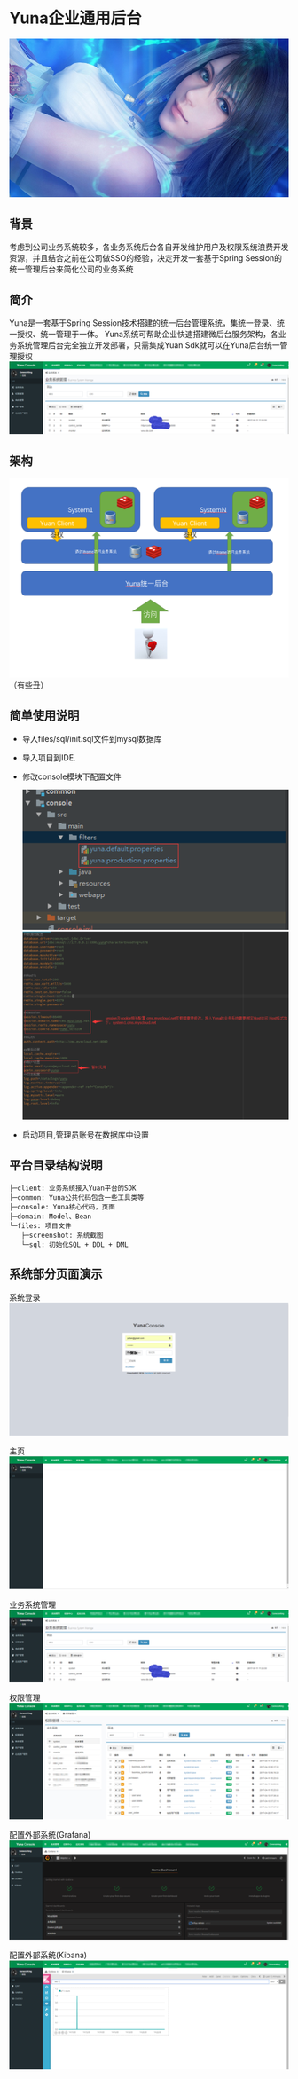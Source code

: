Yuna企业通用后台
===============
![Yuna](./files/screenshot/yuna.jpg "Yuna")

背景
-----------------------------------

考虑到公司业务系统较多，各业务系统后台各自开发维护用户及权限系统浪费开发资源，并且结合之前在公司做SSO的经验，决定开发一套基于Spring Session的统一管理后台来简化公司的业务系统

简介
-----------------------------------

Yuna是一套基于Spring Session技术搭建的统一后台管理系统，集统一登录、统一授权、统一管理于一体。
Yuna系统可帮助企业快速搭建微后台服务架构，各业务系统管理后台完全独立开发部署，只需集成Yuan Sdk就可以在Yuna后台统一管理授权
![业务系统管理](./files/screenshot/yuna_sysetm_manager.png "业务系统管理")

架构
-----------------------------------

![架构图](./files/screenshot/yuna_framework.png "架构图")
（有些丑）

简单使用说明
-----------------------------------
* 导入files/sql/init.sql文件到mysql数据库
* 导入项目到IDE.
* 修改console模块下配置文件

  ![配置文件](./files/screenshot/yuna_code_properties.png "配置文件")
  ![配置文件详情](./files/screenshot/yuna_code_properties_detail.png "配置文件详情")
* 启动项目,管理员账号在数据库中设置


平台目录结构说明
-----------------------------------
```
├─client: 业务系统接入Yuan平台的SDK
├─common: Yuna公共代码包含一些工具类等
├─console: Yuna核心代码，页面
├─domain: Model、Bean 
└─files: 项目文件 
   ├─screenshot: 系统截图 
   └─sql: 初始化SQL + DDL + DML
```
系统部分页面演示
-----------------------------------
系统登录
![登录页面](./files/screenshot/yuna_login.png "登录页面")

主页
![主页](./files/screenshot/yuna_main.png "主页")

业务系统管理
![业务系统管理](./files/screenshot/yuna_sysetm_manager.png "业务系统管理")

权限管理
![权限管理](./files/screenshot/yuna_permission.png "权限管理")

配置外部系统(Grafana)
![配置外部系统(Grafana)](./files/screenshot/yuna_grafana.png "配置外部系统(Grafana)")

配置外部系统(Kibana)
![配置外部系统(Kibana)](./files/screenshot/yuna_kibana.png "配置外部系统(Kibana)")
